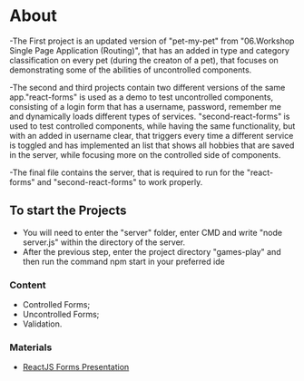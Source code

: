 # About
-The First project is an updated version of "pet-my-pet" from "06.Workshop Single Page Application (Routing)", that has an added in type and category classification on every pet (during the creaton of a pet), that focuses on demonstrating some of the abilities of uncontrolled components.

-The second and third projects contain two different versions of the same app."react-forms" is used as a demo to test uncontrolled components, consisting of a login form that has a username, password, remember me and dynamically loads different types of services. 
"second-react-forms" is used to test controlled components, while having the same functionality, but with an added in username clear, that triggers every time a different service is toggled and has implemented an list that shows all hobbies that are saved in the server, while focusing more on the controlled side of components.

-The final file contains the server, that is required to run for the "react-forms" and "second-react-forms" to work properly.

## To start the Projects
- You will need to enter the "server" folder, enter CMD and write "node server.js" within the directory of the server.
- After the previous step, enter the project directory "games-play" and then run the command npm start in your preferred ide

### Content
- Controlled Forms;
- Uncontrolled Forms;
- Validation.

### Materials
- [ReactJS Forms Presentation](https://github.com/TheStormWeaver/Front-End/files/7607869/05.-React-JS-Forms.pptx)
